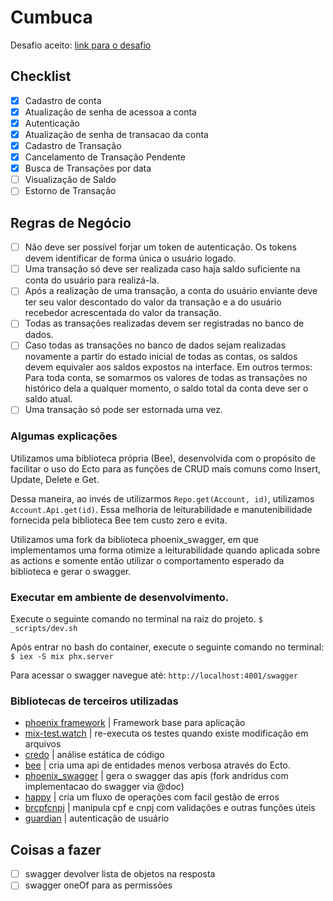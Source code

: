 # Cumbuca

Desafio aceito: [link para o desafio](https://github.com/appcumbuca/desafios/blob/master/desafio-back-end.md)

## Checklist
- [x] Cadastro de conta
- [x] Atualização de senha de acessoa a conta
- [x] Autenticação
- [x] Atualização de senha de transacao da conta
- [x] Cadastro de Transação
- [x] Cancelamento de Transação Pendente
- [x] Busca de Transações por data
- [ ] Visualização de Saldo
- [ ] Estorno de Transação

## Regras de Negócio
- [ ] Não deve ser possível forjar um token de autenticação. Os tokens devem identificar de forma única o usuário logado.
- [ ] Uma transação só deve ser realizada caso haja saldo suficiente na conta do usuário para realizá-la.
- [ ] Após a realização de uma transação, a conta do usuário enviante deve ter seu valor descontado do valor da transação e a do usuário recebedor acrescentada do valor da transação.
- [ ] Todas as transações realizadas devem ser registradas no banco de dados.
- [ ] Caso todas as transações no banco de dados sejam realizadas novamente a partir do estado inicial de todas as contas, os saldos devem equivaler aos saldos expostos na interface. Em outros termos: Para toda conta, se somarmos os valores de todas as transações no histórico dela a qualquer momento, o saldo total da conta deve ser o saldo atual.
- [ ] Uma transação só pode ser estornada uma vez.

### Algumas explicações
Utilizamos uma biblioteca própria (Bee), desenvolvida com o propósito de facilitar o uso do Ecto para as funções de CRUD mais comuns como Insert, Update, Delete e Get.

Dessa maneira, ao invés de utilizarmos `Repo.get(Account, id)`, utilizamos `Account.Api.get(id)`. Essa melhoria de leiturabilidade e manutenibilidade fornecida pela biblioteca Bee tem custo zero e evita.

Utilizamos uma fork da biblioteca phoenix_swagger, em que implementamos uma forma otimize a leiturabilidade quando aplicada sobre as actions e somente então utilizar o comportamento esperado da biblioteca e gerar o swagger.

### Executar em ambiente de desenvolvimento.
Execute o seguinte comando no terminal na raiz do projeto.
`$ _scripts/dev.sh`

Após entrar no bash do container, execute o seguinte comando no terminal:
`$ iex -S mix phx.server`

Para acessar o swagger navegue até:
`http://localhost:4001/swagger`

### Bibliotecas de terceiros utilizadas
- [phoenix framework](https://hexdocs.pm/phoenix)
| Framework base para aplicação
- [mix-test.watch](https://hexdocs.pm/mix_test_watch)
| re-executa os testes quando existe modificação em arquivos
- [credo](https://hexdocs.pm/credo)
| análise estática de código
- [bee](https://hexdocs.pm/bee)
| cria uma api de entidades menos verbosa através do Ecto.
- [phoenix_swagger](https://github.com/andridus/phoenix_swagger)
| gera o swagger das apis (fork andridus com implementacao do swagger via @doc)
- [happy](https://github.com/vic/happy)
| cria um fluxo de operações com facil gestão de erros
- [brcpfcnpj](https://hexdocs.pm/brcpfcnpj)
| manipula cpf e cnpj com validações e outras funções úteis
- [guardian](https://hexdocs.pm/guardian)
| autenticação de usuário


## Coisas a fazer
 - [ ] swagger devolver lista de objetos na resposta
 - [ ] swagger oneOf para as permissões